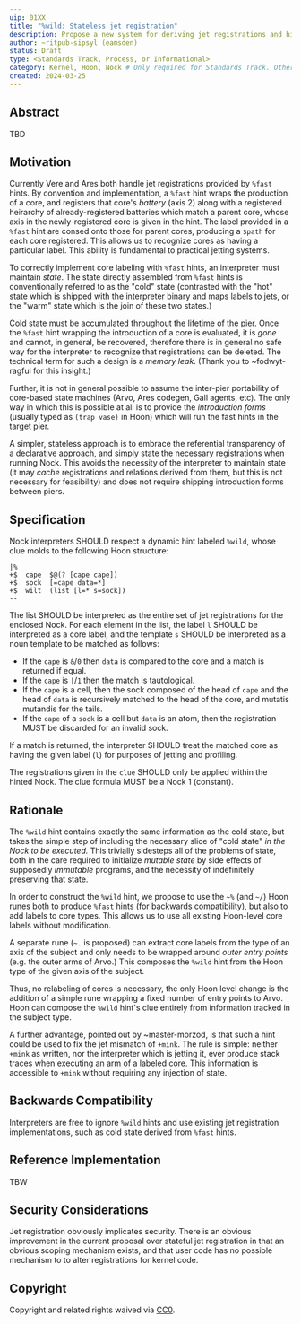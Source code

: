 ```yaml
---
uip: 01XX
title: "%wild: Stateless jet registration"
description: Propose a new system for deriving jet registrations and hinting which requires no stored state in the interpreter.
author: ~ritpub-sipsyl (eamsden) 
status: Draft
type: <Standards Track, Process, or Informational>
category: Kernel, Hoon, Nock # Only required for Standards Track. Otherwise, remove this field.
created: 2024-03-25
---
```


## Abstract

TBD

<!--
  The Abstract is a multi-sentence (short paragraph) technical summary. This should be a very terse and human-readable version of the specification section. Someone should be able to read only the abstract to get the gist of what this specification does.

  TODO: Remove this comment before submitting
-->

## Motivation

Currently Vere and Ares both handle jet registrations provided by `%fast` hints. By convention and implementation, a `%fast` hint wraps the production of a core, and registers that core's *battery* (axis 2) along with a registered heirarchy of already-registered batteries which match a parent core, whose axis in the newly-registered core is given in the hint. The label provided in a `%fast` hint are consed onto those for parent cores, producing a `$path` for each core registered. This allows us to recognize cores as having a particular label. This ability is fundamental to practical jetting systems.

To correctly implement core labeling with `%fast` hints, an interpreter must maintain *state*. The state directly assembled from `%fast` hints is conventionally referred to as the "cold" state (contrasted with the "hot" state which is shipped with the interpreter binary and maps labels to jets, or the "warm" state which is the join of these two states.)

Cold state must be accumulated throughout the lifetime of the pier. Once the `%fast` hint wrapping the introduction of a core is evaluated, it is *gone* and cannot, in general, be recovered, therefore there is in general no safe way for the interpreter to recognize that registrations can be deleted. The technical term for such a design is a *memory leak*. (Thank you to ~fodwyt-ragful for this insight.)

Further, it is not in general possible to assume the inter-pier portability of core-based state machines (Arvo, Ares codegen, Gall agents, etc). The only way in which this is possible at all is to provide the *introduction forms* (usually typed as `(trap vase)` in Hoon) which will run the fast hints in the target pier.

A simpler, stateless approach is to embrace the referential transparency of a declarative approach, and simply state the necessary registrations when running Nock. This avoids the necessity of the interpreter to maintain state (it may *cache* registrations and relations derived from them, but this is not necessary for feasibility) and does not require shipping introduction forms between piers.

## Specification

Nock interpreters SHOULD respect a dynamic hint labeled `%wild`, whose clue molds to the following Hoon structure:

```hoon
|%
+$  cape  $@(? [cape cape])
+$  sock  [=cape data=*]
+$  wilt  (list [l=* s=sock])
--
```

The list SHOULD be interpreted as the entire set of jet registrations for the enclosed Nock. For each element in the list, the label `l` SHOULD be interpreted as a core label, and the template `s` SHOULD be interpreted as a noun template to be matched as follows:

- If the `cape` is `&`/`0` then `data` is compared to the core and a match is returned if equal.
- If the `cape` is `|`/`1` then the match is tautological.
- If the `cape` is a cell, then the sock composed of the head of `cape` and the head of `data` is recursively matched to the head of the core, and mutatis mutandis for the tails.
- If the `cape` of a `sock` is a cell but `data` is an atom, then the registration MUST be discarded for an invalid sock.

If a match is returned, the interpreter SHOULD treat the matched core as having the given label (`l`) for purposes of jetting and profiling.

The registrations given in the `clue` SHOULD only be applied within the hinted Nock. The clue formula MUST be a Nock 1 (constant).

## Rationale

The `%wild` hint contains exactly the same information as the cold state, but takes the simple step of including the necessary slice of "cold state" *in the Nock to be executed.* This trivially sidesteps all of the problems of state, both in the care required to initialize *mutable state* by side effects of supposedly *immutable* programs, and the necessity of indefinitely preserving that state.

In order to construct the `%wild` hint, we propose to use the `~%` (and `~/`) Hoon runes both to produce `%fast` hints (for backwards compatibility), but also to add labels to core types. This allows us to use all existing Hoon-level core labels without modification.

A separate rune (`~.` is proposed) can extract core labels from the type of an axis of the subject and only needs to be wrapped around *outer entry points* (e.g. the outer arms of Arvo.) This composes the `%wild` hint from the Hoon type of the given axis of the subject.

Thus, no relabeling of cores is necessary, the only Hoon level change is the addition of a simple rune wrapping a fixed number of entry points to Arvo. Hoon can compose the `%wild` hint's clue entirely from information tracked in the subject type.

A further advantage, pointed out by ~master-morzod, is that such a hint could be used to fix the jet mismatch of `+mink`. The rule is simple: neither `+mink` as written, nor the interpreter which is jetting it, ever produce stack traces when executing an arm of a labeled core. This information is accessible to `+mink` without requiring any injection of state.

## Backwards Compatibility

Interpreters are free to ignore `%wild` hints and use existing jet registration implementations, such as cold state derived from `%fast` hints.

## Reference Implementation

TBW

<!--
  This section is optional.

  The Reference Implementation section should include a minimal implementation that assists in understanding or implementing this specification. It should not include project build files. The reference implementation is not a replacement for the Specification section, and the proposal should still be understandable without it.

  If the reference implementation is too large to reasonably be included inline, then external links to the urbit/urbit and/or urbit/vere repositories are allowed.

  TODO: Remove this comment before submitting
-->

## Security Considerations

Jet registration obviously implicates security. There is an obvious improvement in the current proposal over stateful jet registration in that an obvious scoping mechanism exists, and that user code has no possible mechanism to to alter registrations for kernel code.

## Copyright

Copyright and related rights waived via [CC0](../LICENSE.md).
